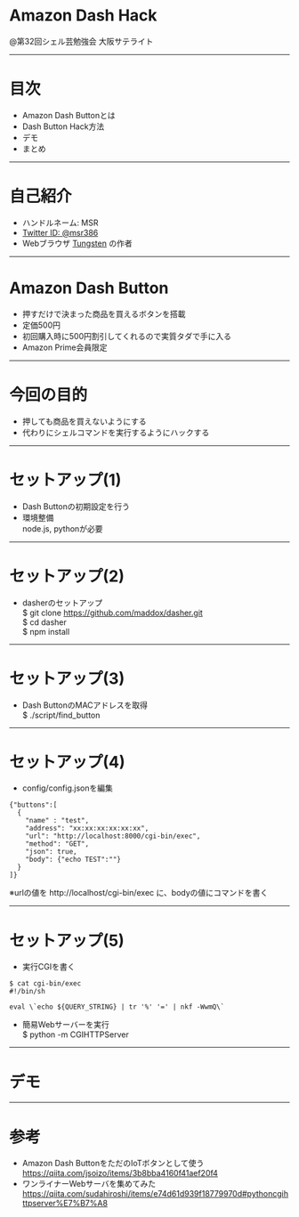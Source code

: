 # Amazon Dash Hack

@第32回シェル芸勉強会 大阪サテライト

---
# 目次
* Amazon Dash Buttonとは
* Dash Button Hack方法
* デモ
* まとめ

---
# 自己紹介

* ハンドルネーム: MSR
 * [Twitter ID: @msr386](https://twitter.com/msr386)
* Webブラウザ [Tungsten](https://app.tungsten-start.net/) の作者

---
# Amazon Dash Button

* 押すだけで決まった商品を買えるボタンを搭載
* 定価500円
* 初回購入時に500円割引してくれるので実質タダで手に入る
* Amazon Prime会員限定

---
# 今回の目的

* 押しても商品を買えないようにする
* 代わりにシェルコマンドを実行するようにハックする

---
# セットアップ(1)

* Dash Buttonの初期設定を行う
* 環境整備  
  node.js, pythonが必要

---
# セットアップ(2)

* dasherのセットアップ  
$ git clone  https://github.com/maddox/dasher.git  
$ cd dasher  
$ npm install

---
# セットアップ(3)

* Dash ButtonのMACアドレスを取得  
$ ./script/find_button

---
# セットアップ(4)

* config/config.jsonを編集  

```
{"buttons":[
  {
    "name" : "test",
    "address": "xx:xx:xx:xx:xx:xx",
    "url": "http://localhost:8000/cgi-bin/exec",
    "method": "GET",
    "json": true,
    "body": {"echo TEST":""}
  }
]}
```

※urlの値を http://localhost/cgi-bin/exec に、bodyの値にコマンドを書く

---
# セットアップ(5)

* 実行CGIを書く  

```
$ cat cgi-bin/exec  
#!/bin/sh  
  
eval \`echo ${QUERY_STRING} | tr '%' '=' | nkf -WwmQ\`
```

* 簡易Webサーバーを実行  
$ python -m CGIHTTPServer

---
# デモ

---
# 参考

* Amazon Dash ButtonをただのIoTボタンとして使う  
https://qiita.com/jsoizo/items/3b8bba4160f41aef20f4
* ワンライナーWebサーバを集めてみた  
https://qiita.com/sudahiroshi/items/e74d61d939f18779970d#pythoncgihttpserver%E7%B7%A8
